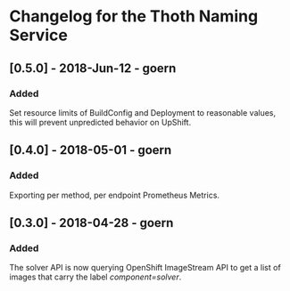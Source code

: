 # Changelog for the Thoth Naming Service

## [0.5.0] - 2018-Jun-12 - goern

### Added

Set resource limits of BuildConfig and Deployment to reasonable values, this will prevent unpredicted behavior on UpShift.

## [0.4.0] - 2018-05-01 - goern

### Added

Exporting per method, per endpoint Prometheus Metrics.

## [0.3.0] - 2018-04-28 - goern

### Added

The solver API is now querying OpenShift ImageStream API to get a list of images that carry the label _component=solver_.
